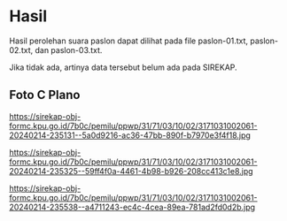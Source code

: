 # Hasil

Hasil perolehan suara paslon dapat dilihat pada file paslon-01.txt, paslon-02.txt, dan paslon-03.txt.

Jika tidak ada, artinya data tersebut belum ada pada SIREKAP.

## Foto C Plano

https://sirekap-obj-formc.kpu.go.id/7b0c/pemilu/ppwp/31/71/03/10/02/3171031002061-20240214-235131--5a0d9216-ac36-47bb-890f-b7970e3f4f18.jpg

https://sirekap-obj-formc.kpu.go.id/7b0c/pemilu/ppwp/31/71/03/10/02/3171031002061-20240214-235325--59ff4f0a-4461-4b98-b926-208cc413c1e8.jpg

https://sirekap-obj-formc.kpu.go.id/7b0c/pemilu/ppwp/31/71/03/10/02/3171031002061-20240214-235538--a4711243-ec4c-4cea-89ea-781ad2fd0d2b.jpg
